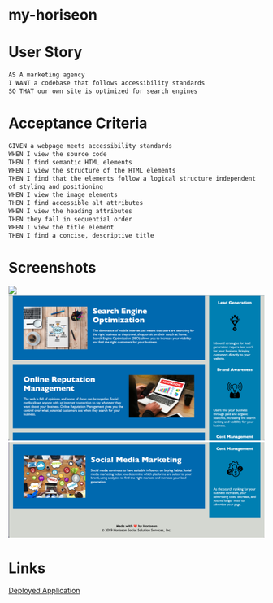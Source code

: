# my-horiseon

# User Story

```
AS A marketing agency
I WANT a codebase that follows accessibility standards
SO THAT our own site is optimized for search engines
```

# Acceptance Criteria

```
GIVEN a webpage meets accessibility standards
WHEN I view the source code
THEN I find semantic HTML elements
WHEN I view the structure of the HTML elements
THEN I find that the elements follow a logical structure independent of styling and positioning
WHEN I view the image elements
THEN I find accessible alt attributes
WHEN I view the heading attributes
THEN they fall in sequential order
WHEN I view the title element
THEN I find a concise, descriptive title
```

# Screenshots

![](Develop/assets/images/horiseon-1.png)
![](Develop/assets/images/horiseon-2.png)
![](Develop/assets/images/horiseon-3.png)

# Links

<a href="https://github.com/courtneysacco/my-horiseon" target="_blank">Deployed Application</a>

